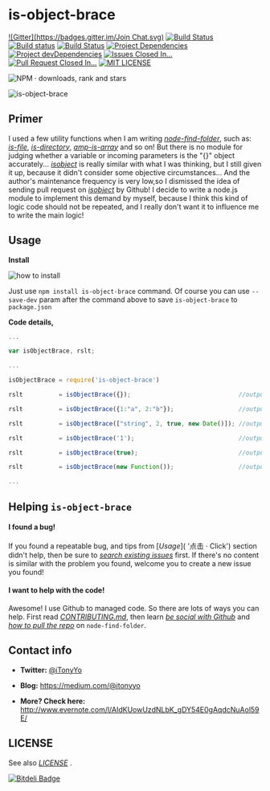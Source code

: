 is-object-brace
===============

[![Gitter](https://badges.gitter.im/Join Chat.svg)](https://gitter.im/iTonyYo/is-object-brace '点击 · Click') [![Build Status](https://drone.io/github.com/iTonyYo/is-object-brace/status.png)](https://drone.io/github.com/iTonyYo/is-object-brace/latest '点击 · Click') [![Build status](https://ci.appveyor.com/api/projects/status/vdnhql6hc7ukhr51/branch/master?svg=true)](https://ci.appveyor.com/project/iTonyYo/is-object-brace/branch/master '点击 · Click') [![Build Status](https://travis-ci.org/iTonyYo/is-object-brace.svg)](https://travis-ci.org/iTonyYo/is-object-brace) [![Project Dependencies](https://david-dm.org/iTonyYo/is-object-brace.png)](https://david-dm.org/iTonyYo/is-object-brace '点击 · Click') [![Project devDependencies](https://david-dm.org/iTonyYo/is-object-brace/dev-status.png)](https://david-dm.org/iTonyYo/is-object-brace#info=devDependencies '点击 · Click') [![Issues Closed In...](http://img.shields.io/badge/Issues%20Closed%20In-Not%20Available-red.svg?style=flat)](http://issuestats.com/github/iTonyYo/is-object-brace '点击 · Click') [![Pull Request Closed In...](http://img.shields.io/badge/Pull%20Requests%20Closed%20In-5%20minutes-brightgreen.svg?style=flat)](http://issuestats.com/github/iTonyYo/is-object-brace '点击 · Click') [![MIT LICENSE](https://camo.githubusercontent.com/377eda57da4e5aff0480df11e5a0ada0b5d95903/687474703a2f2f696d672e736869656c64732e696f2f6e706d2f6c2f69732d6f626a6563742e737667)](https://github.com/iTonyYo/WSK_IMAGE/blob/master/LICENSE '点击 · Click')

![NPM · downloads, rank and stars](https://nodei.co/npm/is-object-brace.png?downloads=true&downloadRank=true&stars=true)

![is-object-brace](http://e.hiphotos.baidu.com/image/pic/item/95eef01f3a292df5541379a1bf315c6035a873b6.jpg)



Primer
------

I used a few utility functions when I am writing [*node-find-folder*](https://github.com/iTonyYo/node-find-folder '点击 · Click'), such as: [*is-file*](https://www.npmjs.com/package/is-file '点击 · Click'), [*is-directory*](https://www.npmjs.com/package/is-directory '点击 · Click'), [*amp-is-array*](https://www.npmjs.com/package/amp-is-array '点击 · Click') and so on! But there is no module for judging whether a variable or incoming parameters is the "{}" object accurately... [*isobject*](https://www.npmjs.com/package/isobject '点击 · Click') is really similar with what I was thinking, but I still given it up, because it didn't consider some objective circumstances... And the author's maintenance frequency is very low,so I dismissed the idea of sending pull request on [*isobject*](https://www.npmjs.com/package/isobject '点击 · Click') by Github! I decide to write a node.js module to implement this demand by myself, because I think this kind of logic code should not be repeated, and I really don't want it to influence me to write the main logic!



Usage
-----

**Install**

![how to install](https://nodei.co/npm/is-object-brace.png?mini=true)

Just use `npm install is-object-brace` command. Of course you can use `--save-dev` param after the command above to save `is-object-brace` to `package.json`

**Code details,**

```js
...

var isObjectBrace, rslt;

...

isObjectBrace = require('is-object-brace')

rslt          = isObjectBrace({});                              //output: true

rslt          = isObjectBrace({1:"a", 2:"b"});                  //output: true

rslt          = isObjectBrace(["string", 2, true, new Date()]); //output: false

rslt          = isObjectBrace('1');                             //output: false

rslt          = isObjectBrace(true);                            //output: false

rslt          = isObjectBrace(new Function());                  //output: false

...
```



Helping `is-object-brace`
-------------------------

#### I found a bug!

If you found a repeatable bug, and tips from [*Usage*]( '点击 · Click') section didn't help, then be sure to [*search existing issues*](https://github.com/iTonyYo/is-object-brace/issues '点击 · Click') first. If there's no content is similar with the problem you found, welcome you to create a new issue you found!

#### I want to help with the code!

Awesome! I use Github to managed code. So there are lots of ways you can help. First read [*CONTRIBUTING.md*](https://github.com/iTonyYo/is-object-brace/blob/master/doc/CONTRIBUTION.md '点击 · Click'), then learn [*be social with Github*](https://help.github.com/articles/be-social/) and [*how to pull the repo*](https://help.github.com/articles/creating-a-pull-request/ '点击 · Click') on `node-find-folder`.



Contact info
------------

+ **Twitter:** [@iTonyYo](https://twitter.com/iTonyYo)

+ **Blog:** https://medium.com/@itonyyo

+ **More? Check here:** http://www.evernote.com/l/AIdKUowUzdNLbK_gDY54E0gAqdcNuAol59E/



LICENSE
-------

See also [*LICENSE*](https://github.com/iTonyYo/is-object-brace/blob/master/LICENSE '点击 · Click') .


[![Bitdeli Badge](https://d2weczhvl823v0.cloudfront.net/iTonyYo/is-object-brace/trend.png)](https://bitdeli.com/free "Bitdeli Badge")
